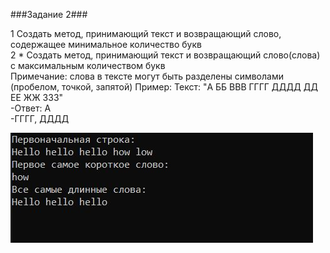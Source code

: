 ###Задание 2###

1 Создать метод, принимающий  текст и возвращающий слово, содержащее минимальное количество букв<br/>
2 * Создать метод, принимающий  текст и возвращающий слово(слова) с максимальным количеством букв <br/>
Примечание: слова в тексте могут быть разделены символами (пробелом, точкой, запятой) 
Пример: Текст: "A ББ ВВВ ГГГГ ДДДД  ДД ЕЕ ЖЖ ЗЗЗ"<br/>
-Ответ: А<br/>
-ГГГГ, ДДДД


![Image alt](https://github.com/sergey-crusher/Skillbox_CSharp/blob/master/5.%20SeparatingLogic-UsingMethods/2/result.JPG) 
